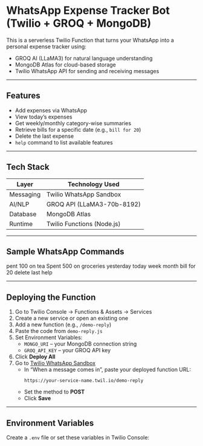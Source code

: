 # WhatsApp Expense Tracker Bot (Twilio + GROQ + MongoDB)

This is a serverless Twilio Function that turns your WhatsApp into a personal expense tracker using:

- GROQ AI (LLaMA3) for natural language understanding  
- MongoDB Atlas for cloud-based storage  
- Twilio WhatsApp API for sending and receiving messages  

---

## Features

- Add expenses via WhatsApp  
- View today’s expenses  
- Get weekly/monthly category-wise summaries  
- Retrieve bills for a specific date (e.g., `bill for 20`)  
- Delete the last expense  
- `help` command to list available features  

---

## Tech Stack

| Layer         | Technology Used                   |
|---------------|-----------------------------------|
| Messaging     | Twilio WhatsApp Sandbox           |
| AI/NLP        | GROQ API (LLaMA3-70b-8192)        |
| Database      | MongoDB Atlas                     |
| Runtime       | Twilio Functions (Node.js)        |

---

## Sample WhatsApp Commands
pent 100 on tea
Spent 500 on groceries yesterday
today
week
month
bill for 20
delete last
help

---

## Deploying the Function

1. Go to Twilio Console → Functions & Assets → Services  
2. Create a new service or open an existing one  
3. Add a new function (e.g., `/demo-reply`)  
4. Paste the code from `demo-reply.js`  
5. Set Environment Variables:
   - `MONGO_URI` – your MongoDB connection string  
   - `GROQ_API_KEY` – your GROQ API key  
6. Click **Deploy All**  
7. Go to [Twilio WhatsApp Sandbox](https://console.twilio.com/us1/develop/sms/try-it-out/whatsapp/sandbox)  
   - In “When a message comes in”, paste your deployed function URL:
     ```
     https://your-service-name.twil.io/demo-reply
     ```
   - Set the method to **POST**
   - Click **Save**

---

## Environment Variables

Create a `.env` file or set these variables in Twilio Console:
